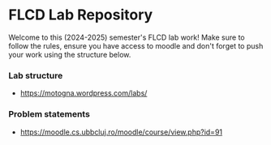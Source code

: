 # FLCD Lab Repository

Welcome to this (2024-2025) semester's FLCD lab work! Make sure to follow the rules, ensure you have access to moodle and don't forget to push your work using the structure below.

### Lab structure

- https://motogna.wordpress.com/labs/

### Problem statements

- https://moodle.cs.ubbcluj.ro/moodle/course/view.php?id=91
